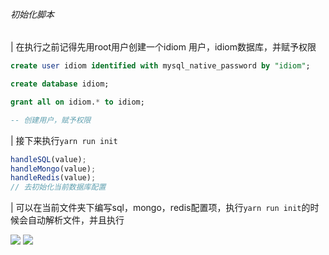 ###### 初始化脚本

| 在执行之前记得先用root用户创建一个idiom 用户，idiom数据库，并赋予权限

```sql
create user idiom identified with mysql_native_password by "idiom";

create database idiom;

grant all on idiom.* to idiom;

-- 创建用户，赋予权限
```
| 接下来执行`yarn run init`

```javascript
handleSQL(value);
handleMongo(value);
handleRedis(value);
// 去初始化当前数据库配置
```

| 可以在当前文件夹下编写sql，mongo，redis配置项，执行`yarn run init`的时候会自动解析文件，并且执行

![](https://github.com/Mushrr/Idiom/main/screenshots/db/mongo1.png)
![](https://github.com/Mushrr/Idiom/main/screenshots/db/mysql1.png)
